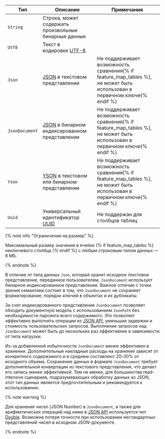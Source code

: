 Тип | Описание | Примечания
----- | ----- | ----- 
`String` | Строка, может содержать произвольные бинарные данные | 
`Utf8` | Текст в кодировке [UTF-8](https://en.wikipedia.org/wiki/UTF-8) | 
`Json` | [JSON](https://en.wikipedia.org/wiki/JSON) в текстовом представлении|Не поддерживает возможность сравнения{% if feature_map_tables %}, не может быть использован в первичном ключе{% endif %}
`JsonDocument` | [JSON](https://en.wikipedia.org/wiki/JSON) в бинарном индексированном представлении | Не поддерживает возможность сравнения{% if feature_map_tables %}, не может быть использован в первичном ключе{% endif %}
`Yson` | [YSON](../yson.md) в текстовом или бинарном представлении | Не поддерживает возможность сравнения{% if feature_map_tables %}, не может быть использован в первичном ключе{% endif %}
`Uuid` | Универсальный идентификатор [UUID](https://tools.ietf.org/html/rfc4122) | Не поддержан для столбцов таблиц 

{% note info "Ограничения на размер" %}

Максимальный размер значения в ячейке {% if feature_map_tables %} неключевого столбца {% endif %} с любым строковым типом данных —  8 МБ.

{% endnote %}

В отличие от типа данных `Json`, который хранит исходное текстовое представление, переданное пользователем, `JsonDocument` использует бинарное индексированное представление. Важное отличие с точки зрения семантики состоит в том, что `JsonDocument` не сохраняет форматирование, порядок ключей в объектах и их дубликаты.

За счет индексированного представления `JsonDocument` позволяет обходить документную модель с использованием `JsonPath` без необходимости парсинга всего содержимого. Это позволяет эффективно выполнять операции из [JSON API](../../builtins/json.md), уменьшая задержки и стоимость пользовательских запросов. Выполнение запросов над `JsonDocument` может быть до нескольких раз эффективнее в зависимости от типа нагрузки.

Из-за добавленной избыточности `JsonDocument` менее эффективен в хранении. Дополнительные накладные расходы на хранение зависят от конкретного содержимого и в среднем составляют 20–30% от исходного объема. Сохранение данных в формате `JsonDocument` требует дополнительной конвертации из текстового представления, что делает его запись менее эффективной. Тем не менее, для большинства read-intensive сценариев, подразумевающих обработку данных из JSON, этот тип данных является предпочтительным и рекомендуется к использованию.

{% note warning %}

Для хранения чисел (JSON Number) в `JsonDocument`, а также для арифметических операций над ними в [JSON API](../../builtins/json.md) используется тип [Double](https://en.wikipedia.org/wiki/Double-precision_floating-point_format). Возможна потеря точности при использовании нестандартных представлений чисел в исходном JSON-документе.

{% endnote %}